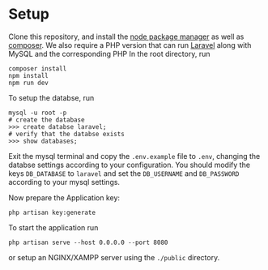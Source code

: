 # Setup

Clone this repository, and install the [node package manager](http://npmjs.com/) as well as [composer](https://getcomposer.org/). 
We also require a PHP version that can run [Laravel](https://laravel.com/) along with MySQL and the corresponding PHP 
In the root directory, run
```
composer install
npm install
npm run dev
```

To setup the databse, run
```
mysql -u root -p
# create the database 
>>> create databse laravel;
# verify that the databse exists
>>> show databases;
```
Exit the mysql terminal and copy the `.env.example` file to `.env`, changing the databse settings according to your configuration. You should modify the keys `DB_DATABASE` to `laravel` and set the `DB_USERNAME` and `DB_PASSWORD` according to your mysql settings.

Now prepare the Application key:
```
php artisan key:generate
```

To start the application run
```
php artisan serve --host 0.0.0.0 --port 8080
```
or setup an NGINX/XAMPP server using the `./public` directory.

